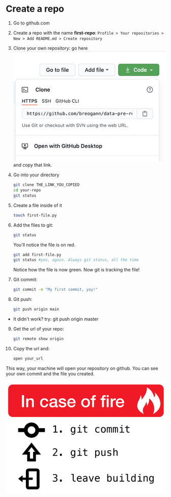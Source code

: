 # Create a repo

1. Go to github.com
2. Create a repo with the name **first-repo**: 
`Profile > Your repositories > New > Add README.md > Create repository`
3. Clone your own repository: go here
![cloning](../imgs/cloning.png)
and copy that link.
4. Go into your directory
    ```bash
    git clone THE_LINK_YOU_COPIED
    cd your-repo
    git status
    ```
5. Create a file inside of it
    ```bash
    touch first-file.py
    ```
6. Add the files to git:
    ```bash
    git status
    ````
    You'll notice the file is on red.
    ```bash
    git add first-file.py
    git status #yes, again. Always git status, all the time
    ```
    Notice how the file is now green. Now git is tracking the file!

7. Git commit:
    ```bash
    git commit -m "My first commit, yay!"
    ````
8. Git push:
    ```bash
    git push origin main
    ````

* It didn't work? try: git push origin master

9. Get the url of your repo:
    ```bash
    git remote show origin
    ````

10. Copy the url and:

    ```bash
    open your_url
    ```

This way, your machine will open your repository on github. You can see your own commit and the file you created.

![gitpush](../imgs/gitpush.png)